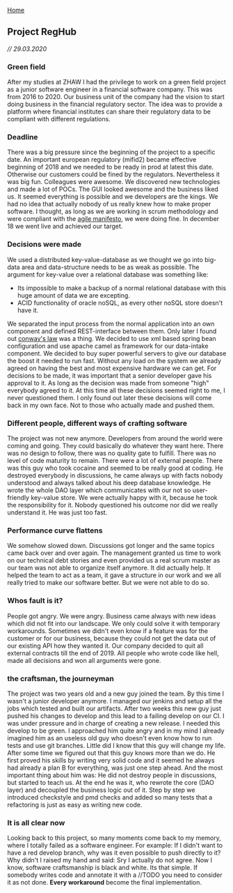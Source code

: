 [Home](/)

## Project RegHub
*// 29.03.2020*

### Green field
After my studies at ZHAW I had the privilege to work on a green field project as a junior software engineer in a financial software company. This was from 2016 to 2020.
Our business unit of the company had the vision to start doing business in the financial regulatory sector. 
The idea was to provide a platform where financial institutes can share their regulatory data to be compliant with different regulations. 

### Deadline
There was a big pressure since the beginning of the project to a specific date. An important european regulatory (mifid2) became effective beginning of 2018 and we needed to be ready in prod at latest this date. Otherwise our customers could be fined by the regulators.
Nevertheless it was big fun. Colleagues were awesome. We discovered new technologies and made a lot of POCs. The GUI looked awesome and the business liked us. It seemed everything is possible and we developers are the kings. 
We had no idea that actually nobody of us really knew how to make proper software.
I thought, as long as we are working in scrum methodology and were compliant with the [agile manifesto](https://agilemanifesto.org/), we were doing fine.
In december 18 we went live and achieved our target.

### Decisions were made
We used a distributed key-value-database as we thought we go into big-data area and data-structure needs to be as weak as possible. 
The argument for key-value over a relational database was something like:
 
* Its impossible to make a backup of a normal relational database with this huge amount of data we are excepting. 
* ACID functionality of oracle noSQL, as every other noSQL store doesn't have it.

We separated the input process from the normal application into an own component and defined REST-interface between them. Only later I found out [conway's law](http://www.melconway.com/Home/Conways_Law.html) was a thing. 
We decided to use xml based spring bean configuration and use apache camel as framework for our data-intake component. 
We decided to buy super powerful servers to give our database the boost it needed to run fast. Without any load on the system we already agreed on having the best and most expensive hardware we can get.
For decisions to be made, it was important that a senior developer gave his approval to it. As long as the decision was made from someone "high" everybody agreed to it. 
At this time all these decisions seemed right to me, I never questioned them. I only found out later these decisions will come back in my own face. Not to those who actually made and pushed them.

### Different people, different ways of crafting software
The project was not new anymore. Developers from around the world were coming and going. They could basically do whatever they want here. There was no design to follow, there was no quality gate to fulfill. There was no level of code maturity to remain.
There were a lot of external people. There was this guy who took cocaine and seemed to be really good at coding. He destroyed everybody in discussions, he came always up with facts nobody understood and always talked about his deep database knowledge.
He wrote the whole DAO layer which communicates with our not so user-friendly key-value store. We were actually happy with it, because he took the responsibility for it. Nobody questioned his outcome nor did we really understand it. He was just too fast. 
 
### Performance curve flattens
We somehow slowed down. Discussions got longer and the same topics came back over and over again.
The management granted us time to work on our technical debt stories and even provided us a real scrum master as our team was not able to organize itself anymore. It did actually help. It helped the team to act as a team, it gave a structure in our work and we all really tried to make our software better.
But we were not able to do so.

### Whos fault is it? 
People got angry. We were angry. Business came always with new ideas which did not fit into our landscape. We only could solve it with temporary workarounds. 
Sometimes we didn't even know if a feature was for the customer or for our business, because they could not get the data out of our existing API how they wanted it. 
Our company decided to quit all external contracts till the end of 2019. All people who wrote code like hell, made all decisions and won all arguments were gone.  
 
### the craftsman, the journeyman
The project was two years old and a new guy joined the team. By this time I wasn't a junior developer anymore. I managed our jenkins and setup all the jobs which tested and built our artifacts.
After two weeks this new guy just pushed his changes to develop and this lead to a failing develop on our CI. I was under pressure and in charge of creating a new release. I needed this develop to be green.
I approached him quite angry and in my mind I already imagined him as an useless old guy who doesn't even know how to run tests and use git branches. Little did I know that this guy will change my life.
After some time we figured out that this guy knows more than we do. He first proved his skills by writing very solid code and it seemed he always had already a plan B for everything, was just one step ahead.
And the most important thing about him was: He did not destroy people in discussions, but started to teach us. 
At the end he was it, who rewrote the core (DAO layer) and decoupled the business logic out of it. Step by step we introduced checkstyle and pmd checks and added so many tests that a refactoring is just as easy as writing new code.  

### It is all clear now
Looking back to this project, so many moments come back to my memory, where I totally failed as a software engineer. 
For example: If I didn't want to have a red develop branch, why was it even possible to push directly to it? Why didn't I raised my hand and said: Sry I actually do not agree.
Now I know, software craftsmanship is black and white. Its that simple. If somebody writes code and annotate it with a //TODO you need to consider it as not done. **Every workaround** become the final implementation.